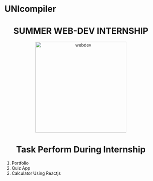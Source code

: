 # UNIcompiler
<h1 align="center">SUMMER WEB-DEV INTERNSHIP</h1>
<div align="center">
<img src="https://s3-ap-southeast-1.amazonaws.com/internshala-uploads/google_logo/62d57e815da691658158721.png" alt="webdev" width="300px">
</div>
<div align="center"><h1>Task Perform During Internship</h1></div>
<ol>
   <li>Portfolio</li>
   <li>Quiz App</li>
  <li>Calculator Using Reactjs</li>
  
</o1>
